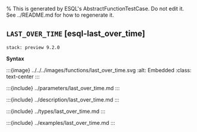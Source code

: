 % This is generated by ESQL's AbstractFunctionTestCase. Do not edit it. See ../README.md for how to regenerate it.

## `LAST_OVER_TIME` [esql-last_over_time]
```{applies_to}
stack: preview 9.2.0
```

**Syntax**

:::{image} ../../../images/functions/last_over_time.svg
:alt: Embedded
:class: text-center
:::


:::{include} ../parameters/last_over_time.md
:::

:::{include} ../description/last_over_time.md
:::

:::{include} ../types/last_over_time.md
:::

:::{include} ../examples/last_over_time.md
:::
